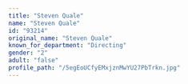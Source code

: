 ```yaml
---
title: "Steven Quale"
name: "Steven Quale"
id: "93214"
original_name: "Steven Quale"
known_for_department: "Directing"
gender: "2"
adult: "false"
profile_path: "/5egEoUCfyEMxjznMwYU27PbTrkn.jpg"
---
```

